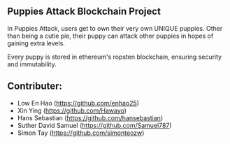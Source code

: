 ## Puppies Attack Blockchain Project
In Puppies Attack, users get to own their very own UNIQUE puppies. Other than being a cutie pie, their puppy can attack other puppies in hopes of gaining extra levels.

Every puppy is stored in ethereum's ropsten blockchain, ensuring security and immutability.

## Contributer:
- Low En Hao (https://github.com/enhao25)
- Xin Ying (https://github.com/Hawayo)
- Hans Sebastian (https://github.com/hansebastian)
- Suther David Samuel (https://github.com/Samuel787)
- Simon Tay (https://github.com/simonteozw)
